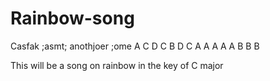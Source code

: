 # Rainbow-song
Casfak ;asmt; anothjoer ;ome 
A
C
D
C
B
D
C
A
A
A
A
A
B
B
B

This will be a song on rainbow in the key of C major
